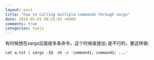 ```yaml
---
layout: post
title: "how to Calling multiple commands through xargs"
date: 2018-05-01 09:25:03 +0800
comments: true
categories: tools
---
```


有时候想在xargs后面接多条命令，这个时候直接加`;`是不行的，要这样做:

```
cat a.txt | xargs -I@  sh -c 'command1; command2; ...'
```
